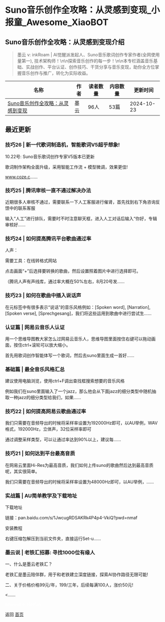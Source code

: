 # Suno音乐创作全攻略：从灵感到变现_小报童_Awesome_XiaoBOT

## Suno音乐创作全攻略：从灵感到变现介绍
> 墨云 v: inkRoam | AI觉醒派发起人、Suno音乐歌词创作专家作者(全网使用量第一), 技术架构师！\n\n探索音乐创作的每一步！\n\n本专栏涵盖音乐基础、实战创作、平台认证、创作技巧、干货分享与音乐变现，助你全方位掌握音乐创作与推广，转化为实际收益。  
  


|名称|作者|读者数量|内容数量|更新时间|
|---|---|---|---|---|
|[Suno音乐创作全攻略：从灵感到变现](https://xiaobot.net/p/inkRoam?refer=9c3f1c95-a052-465a-9902-f6d75080262a)|墨云|96人|53篇|2024-10-23|

## 最近更新
### 技巧26 | 新一代歌词制造机，智能歌词V5超乎想象!

10.22号: Suno音乐歌词创作专家V5版本已更新

歌词制作架构全面升级，采用智能工作流 + 模型微调，效果更佳!

www.coze.c......

### 技巧25 | 腾讯审核一直不通过解决办法

近期很多人审核不通过，需要联系一下人工客服进行催肾，首先找到右下角咨询反馈中的联系客服

输入“人工”进行排队，需要时不时注意聊天框，进入人工对话后输入“你好，专辑审核好......

### 技巧24 | 如何提高腾讯平台歌曲通过率

人声：

需要工具：在线转格式网站

点击画面“+”后选择要转换的歌曲，然后设置照着图片中进行选择即可。

（腾讯人声有声线库，通过率大概在50%左右，8月20号发......

### 技巧23 | 如何在歌曲中插入说话声

在元标签中有很多表示“说话”的音乐风格例如：[Spoken word], [Narration], [Spoken verse],
[Sprechgesang]，我们将这些运用到歌曲中进行尝试生......

### 认证篇 | 网易云音乐人认证

用一个思维导图教大家怎么过网易云音乐人，思维导图里面按住右键可以拖动画面，按住ctrl+滚轮可以放大缩小。

首先用歌词创作智能体写一个歌词，然后去suno里面生成一首好......

### 基础篇 | 最全音乐风格汇总

建议使用电脑浏览，使用ctrl+F调出查找框搜索想要的音乐风格

例如我们在suno里面输入了一个jazz，那么他会从下面jazz的细分类型中随机抽取一种jazz的细分类型给我们，如果......

### 技巧22 | 如何提高网易云歌曲通过率

我们只需要在音频导出的时候将采样率设置为192000Hz即可，以AU举例，WAV格式，192000Hz，立体声，32位采样率即可

通过调整采样类型，可以让通过率达到90%以上，建议每......

### 技巧21 | 如何达到平台最高音质

在网易云里面Hi-Res为最高音质，我们如何上传suno的歌曲然后达到最高音质呢，其实很简单。

我们只需要在音频导出的时候将采样率设置为48000Hz即可，以AU举例，......

### 实战篇 | AU简单教学及下载地址

下载地址

链接：pan.baidu.com/s/1JwcugRDSAKRk4P4p4-VkiQ?pwd=nmaf

安装教程

右键压缩包解压到当前文件夹，直接运行Set-u......

### 墨云说 | 老铁汇招募: 寻找1000位有缘人

一、什么是墨云老铁汇？

老铁汇是墨云陪伴群，用于和老铁建立深度链接，探索AI协作路径无限可能!

二、关于价格价格99元/年，199/三年，后续每满100人，涨价50元!

<......


<a href="https://github.com/Reno9527/awesome-xiaobot" style="color: white; text-decoration: none;">awesome-xiaobot</a>

返回 [首页](../README.md)
